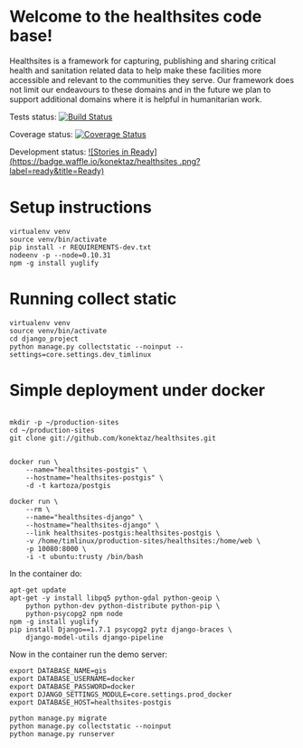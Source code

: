 # Welcome to the healthsites code base!

Healthsites is a framework for capturing, publishing and sharing critical
health and sanitation related data to help make these facilities more 
accessible and relevant to the communities they serve. Our framework does not 
limit our endeavours to these domains and in the future we plan to support 
additional domains where it is helpful in humanitarian work.


Tests status: [![Build Status](https://travis-ci.org/konektaz/healthsites.svg)](https://travis-ci.org/konektaz/healthsites)

Coverage status: [![Coverage Status](https://coveralls.io/repos/konektaz/healthsites/badge.png?branch=develop)](https://coveralls.io/r/konektaz/healthsites?branch=develop)

Development status: [![Stories in Ready](https://badge.waffle.io/konektaz/healthsites
.png?label=ready&title=Ready)](https://waffle.io/konektaz/healthsites)




# Setup instructions

```
virtualenv venv
source venv/bin/activate
pip install -r REQUIREMENTS-dev.txt
nodeenv -p --node=0.10.31
npm -g install yuglify
```

# Running collect static

```
virtualenv venv
source venv/bin/activate
cd django_project
python manage.py collectstatic --noinput --settings=core.settings.dev_timlinux
```


# Simple deployment under docker

```

mkdir -p ~/production-sites
cd ~/production-sites
git clone git://github.com/konektaz/healthsites.git


docker run \
    --name="healthsites-postgis" \
    --hostname="healthsites-postgis" \
    -d -t kartoza/postgis
    
docker run \
    --rm \
    --name="healthsites-django" \
    --hostname="healthsites-django" \
    --link healthsites-postgis:healthsites-postgis \
    -v /home/timlinux/production-sites/healthsites:/home/web \
    -p 10080:8000 \
    -i -t ubuntu:trusty /bin/bash

```
   
In the container do:

```
apt-get update
apt-get -y install libpq5 python-gdal python-geoip \
    python python-dev python-distribute python-pip \
    python-psycopg2 npm node
npm -g install yuglify
pip install Django==1.7.1 psycopg2 pytz django-braces \
    django-model-utils django-pipeline
```
    
Now in the container run the demo server:

```
export DATABASE_NAME=gis
export DATABASE_USERNAME=docker
export DATABASE_PASSWORD=docker
export DJANGO_SETTINGS_MODULE=core.settings.prod_docker
export DATABASE_HOST=healthsites-postgis

python manage.py migrate
python manage.py collectstatic --noinput
python manage.py runserver    
```


